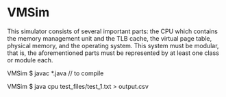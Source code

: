 # VMSim
This simulator consists of several important parts: the CPU which contains the memory management unit and the TLB cache, the virtual page table, physical memory, and the operating system. This system must be modular, that is, the aforementioned parts must be represented by at least one class or module each. 

VMSim $ javac *.java // to compile

VMSim $ java cpu test_files/test_1.txt > output.csv 
